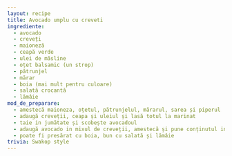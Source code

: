 ```yaml
---
layout: recipe
title: Avocado umplu cu creveti
ingrediente:
  - avocado
  - creveți
  - maioneză
  - ceapă verde
  - ulei de măsline
  - oțet balsamic (un strop)
  - pătrunjel
  - mărar
  - boia (mai mult pentru culoare)
  - salată crocantă
  - lămâie
mod_de_preparare:
  - amestecă maioneza, oțetul, pătrunjelul, mărarul, sarea și piperul
  - adaugă creveții, ceapa și uleiul și lasă totul la marinat
  - taie in jumătate și scobește avocadoul
  - adaugă avocado in mixul de creveții, amestecă și pune conținutul in coajă de avocado
  - poate fi presărat cu boia, bun cu salată și lămâie
trivia: Swakop style
---
```

